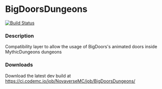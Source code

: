 # BigDoorsDungeons
[![Build Status](https://ci.codemc.io/buildStatus/icon?job=NovaverseMC%2FBigDoorsDungeons)](https://ci.codemc.io/job/NovaverseMC/job/BigDoorsDungeons/)

### Description
Compatibility layer to allow the usage of BigDoors's animated doors inside MythicDungeons dungeons

### Downloads
Download the latest dev build at https://ci.codemc.io/job/NovaverseMC/job/BigDoorsDungeons/
